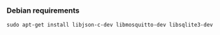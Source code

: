 ### Debian requirements
```console
sudo apt-get install libjson-c-dev libmosquitto-dev libsqlite3-dev
``` 
